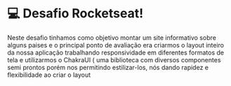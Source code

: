 # 💻 Desafio Rocketseat!


Neste desafio tinhamos como objetivo montar um site informativo sobre alguns paises e o principal ponto de avaliação era criarmos o layout inteiro da nossa aplicação trabalhando responsividade em diferentes formatos de tela e utilizarmos o ChakraUI ( uma biblioteca com diversos componentes semi prontos porém nos permitindo estilizar-los, nós dando rapidez e flexibilidade ao criar o layout
